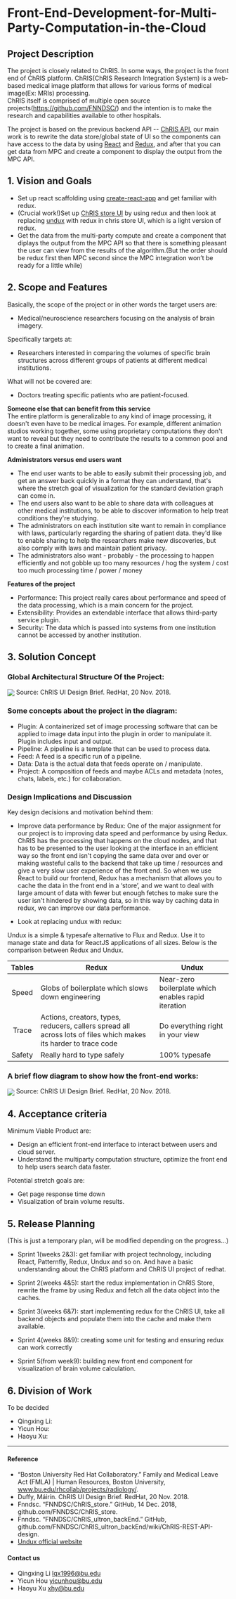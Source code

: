 # Front-End-Development-for-Multi-Party-Computation-in-the-Cloud

## Project Description

The project is closely related to ChRIS. In some ways, the project is the front end of ChRIS platform. ChRIS(ChRIS Research Integration System) is a web-based medical image platform that allows for various forms of medical image(Ex: MRIs) processing.  
ChRIS itself is comprised of multiple open source projects(https://github.com/FNNDSC/) and the intention is to make the research and capabilities available to other hospitals.  

The project is based on the previous backend API -- [ChRIS API](https://fnndsc.github.io/fnndsc/chrisdoc/), our main work is to rewrite the data store/global state of UI so the components can have access to the data by using [React](https://github.com/facebook/react) and [Redux](https://github.com/reduxjs/redux), and after that you can get data from MPC and create a component to display the output from the MPC API.


## 1. Vision and Goals

* Set up react scaffolding using [create-react-app](https://github.com/facebook/create-react-app) and get familiar with redux.
* (Crucial work!)Set up [ChRIS store UI](https://github.com/FNNDSC/ChRIS_store_ui) by using redux and then look at replacing [undux](https://github.com/bcherny/undux) with redux in chris store UI, which is a light version of redux.
* Get the data from the multi-party compute and create a component that diplays the output from the MPC API so that there is something pleasant the user can view from the results of the algorithm.(But the order should be redux first then MPC second since the MPC integration won’t be ready for a little while)

## 2. Scope and Features
Basically, the scope of the project or in other words the target users are:  
* Medical/neuroscience researchers focusing on the analysis of brain imagery.  

Specifically targets at:  
* Researchers interested in comparing the volumes of specific brain structures across different groups of patients at different medical institutions.

What will not be covered are:  
* Doctors treating specific patients who are patient-focused.  

**Someone else that can benefit from this service**  
The entire platform is generalizable to any kind of image processing, it doesn't even have to be medical images. For example, different animation studios working together, some using proprietary computations they don't want to reveal but they need to contribute the results to a common pool and to create a final animation.  

**Administrators versus end users want**
* The end user wants to be able to easily submit their processing job, and get an answer back quickly in a format they can understand, that's where the stretch goal of visualization for the standard deviation graph can come in.
* The end users also want to be able to share data with colleagues at other medical institutions, to be able to discover information to help treat conditions they're studying.
* The administrators on each institution site want to remain in compliance with laws, particularly regarding the sharing of patient data. they'd like to enable sharing to help the researchers make new discoveries, but also comply with laws and maintain patient privacy.
* The administrators also want - probably - the processing to happen efficiently and not gobble up too many resources / hog the system / cost too much processing time / power / money  

**Features of the project**
* Performance: This project really cares about performance and speed of the data processing, which is a main concern for the project.
* Extensibility: Provides an extendable interface that allows third-party service plugin.
* Security: The data which is passed into systems from one institution cannot be accessed by another institution.

## 3. Solution Concept

### Global Architectural Structure Of the Project:
<img align = center src = "https://github.com/bu-528-sp19/Front-End-Development-for-Multi-Party-Computation-in-the-Cloud/blob/master/diagram.png">
Source: ChRIS UI Design Brief. RedHat, 20 Nov. 2018.

### Some concepts about the project in the diagram:
- Plugin: A containerized set of image processing software that can be applied to image data input into the plugin in order to manipulate it. Plugin includes input and output.
- Pipeline: A pipeline is a template that can be used to process data.
- Feed: A feed is a specific run of a pipeline.
- Data: Data is the actual data that feeds operate on / manipulate.
- Project: A composition of feeds and maybe ACLs and metadata (notes, chats, labels, etc.) for collaboration.

### Design Implications and Discussion
Key design decisions and motivation behind them:  
- Improve data performance by Redux: One of the major assignment for our project is to improving data speed and performance by using Redux. ChRIS has the processing that happens on the cloud nodes, and that has to be presented to the user looking at the interface in an efficient way so the front end isn't copying the same data over and over or making wasteful calls to the backend that take up time / resources and give a very slow user experience of the front end. So when we use React to build our frontend, Redux has a mechanism that allows you to cache the data in the front end in a ‘store’, and we want to deal with large amount of data with fewer but enough fetches to make sure the user isn't hindered by showing data, so in this way by caching data in redux, we can improve our data performance.

- Look at replacing undux with redux:

Undux is a simple & typesafe alternative to Flux and Redux. Use it to manage state and data for ReactJS applications of all sizes. Below is the comparison between Redux and Undux.

| Tables        | Redux         | Undux |
|:-------------:|-------------|-----|
| Speed      | Globs of boilerplate which slows down engineering | Near-zero boilerplate which enables rapid iteration |
| Trace | Actions, creators, types, reducers, callers spread all across lots of files which makes its harder to trace code   |   Do everything right in your view |
| Safety | Really hard to type safely      |    100% typesafe |


### A brief flow diagram to show how the front-end works:
<img align = center src = "https://github.com/bu-528-sp19/Front-End-Development-for-Multi-Party-Computation-in-the-Cloud/blob/master/images/Project-Based%20Feed%20Screen-By-Sreen.png">
Source: ChRIS UI Design Brief. RedHat, 20 Nov. 2018.

## 4. Acceptance criteria
Minimum Viable Product are:
- Design an efficient front-end interface to interact between users and cloud server. 
- Understand the multiparty computation structure, optimize the front end to help users search data faster. 

Potential stretch goals are:  
- Get page response time down
- Visualization of brain volume results.

## 5. Release Planning
(This is just a temporary plan, will be modified depending on the progress...)

- Sprint 1(weeks 2&3): get familiar with project technology, including React, Patternfly, Redux, Undux and so on. And have a basic understanding about the ChRIS platform and ChRIS UI project of redhat.

- Sprint 2(weeks 4&5): start the redux implementation in ChRIS Store, rewrite the frame by using Redux and fetch all the data object into the caches.

- Sprint 3(weeks 6&7): start implementing redux for the ChRIS UI, take all backend objects and populate them into the cache and make them available.

- Sprint 4(weeks 8&9): creating some unit for testing and ensuring redux can work correctly 

- Sprint 5(from week9): building new front end component for visualization of brain volume calculation.

## 6. Division of Work
To be decided

- Qingxing Li:
- Yicun Hou:
- Haoyu Xu:

** **

#### Reference
- “Boston University Red Hat Collaboratory.” Family and Medical Leave Act (FMLA) | Human Resources, Boston University, www.bu.edu/rhcollab/projects/radiology/.
- Duffy, Máirín. ChRIS UI Design Brief. RedHat, 20 Nov. 2018.
- Fnndsc. “FNNDSC/ChRIS_store.” GitHub, 14 Dec. 2018, github.com/FNNDSC/ChRIS_store.
- Fnndsc. “FNNDSC/ChRIS_ultron_backEnd.” GitHub, github.com/FNNDSC/ChRIS_ultron_backEnd/wiki/ChRIS-REST-API-design.
- [Undux official website](https://undux.org/)

#### Contact us

- Qingxing Li lqx1996@bu.edu
- Yicun Hou yicunhou@bu.edu
- Haoyu Xu xhy@bu.edu
